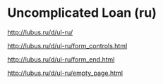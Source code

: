 # Uncomplicated Loan (ru)

http://lubus.ru/d/ul-ru/

http://lubus.ru/d/ul-ru/form_controls.html

http://lubus.ru/d/ul-ru/form_end.html

http://lubus.ru/d/ul-ru/empty_page.html
